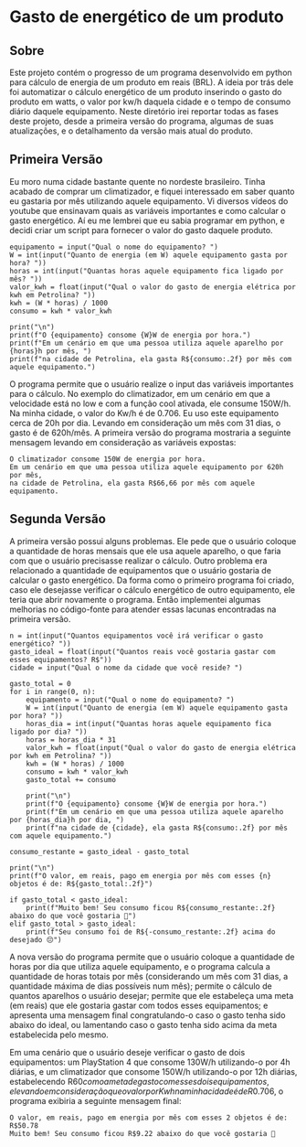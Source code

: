 # Gasto de energético de um produto

## Sobre

Este projeto contém o progresso de um programa desenvolvido em python para cálculo de energia de um produto em reais (BRL). A ideia por trás dele foi automatizar o cálculo energético de um produto inserindo o gasto do produto em watts, o valor por kw/h daquela cidade e o tempo de consumo diário daquele equipamento. Neste diretório irei reportar todas as fases deste projeto, desde a primeira versão do programa, algumas de suas atualizações, e o detalhamento da versão mais atual do produto.

## Primeira Versão

Eu moro numa cidade bastante quente no nordeste brasileiro. Tinha acabado de comprar um climatizador, e fiquei interessado em saber quanto eu gastaria por mês utilizando aquele equipamento. Vi diversos vídeos do youtube que ensinavam quais as variáveis importantes e como calcular o gasto energético. Aí eu me lembrei que eu sabia programar em python, e decidi criar um script para fornecer o valor do gasto daquele produto.

```
equipamento = input("Qual o nome do equipamento? ")
W = int(input("Quanto de energia (em W) aquele equipamento gasta por hora? "))
horas = int(input("Quantas horas aquele equipamento fica ligado por mês? "))
valor_kwh = float(input("Qual o valor do gasto de energia elétrica por kwh em Petrolina? "))
kwh = (W * horas) / 1000
consumo = kwh * valor_kwh

print("\n") 
print(f"O {equipamento} consome {W}W de energia por hora.")
print(f"Em um cenário em que uma pessoa utiliza aquele aparelho por {horas}h por mês, ")
print(f"na cidade de Petrolina, ela gasta R${consumo:.2f} por mês com aquele equipamento.")
```

O programa permite que o usuário realize o input das variáveis importantes para o cálculo. No exemplo do climatizador, em um cenário em que a velocidade está no low e com a função cool ativada, ele consume 150W/h. Na minha cidade, o valor do Kw/h é de 0.706. Eu uso este equipamento cerca de 20h por dia. Levando em consideração um mês com 31 dias, o gasto é de 620h/mês. A primeira versão do programa mostraria a seguinte mensagem levando em consideração as variáveis expostas:

```
O climatizador consome 150W de energia por hora.
Em um cenário em que uma pessoa utiliza aquele equipamento por 620h por mês,
na cidade de Petrolina, ela gasta R$66,66 por mês com aquele equipamento.
```

## Segunda Versão

A primeira versão possui alguns problemas. Ele pede que o usuário coloque a quantidade de horas mensais que ele usa aquele aparelho, o que faria com que o usuário precisasse realizar o cálculo. Outro problema era relacionado a quantidade de equipamentos que o usuário gostaria de calcular o gasto energético. Da forma como o primeiro programa foi criado, caso ele desejasse verificar o cálculo energético de outro equipamento, ele teria que abrir novamente o programa. Então implementei algumas melhorias no código-fonte para atender essas lacunas encontradas na primeira versão.

```
n = int(input("Quantos equipamentos você irá verificar o gasto energético? "))
gasto_ideal = float(input("Quantos reais você gostaria gastar com esses equipamentos? R$"))
cidade = input("Qual o nome da cidade que você reside? ")

gasto_total = 0
for i in range(0, n):
    equipamento = input("Qual o nome do equipamento? ")
    W = int(input("Quanto de energia (em W) aquele equipamento gasta por hora? "))
    horas_dia = int(input("Quantas horas aquele equipamento fica ligado por dia? "))
    horas = horas_dia * 31
    valor_kwh = float(input("Qual o valor do gasto de energia elétrica por kwh em Petrolina? "))
    kwh = (W * horas) / 1000
    consumo = kwh * valor_kwh
    gasto_total += consumo

    print("\n") 
    print(f"O {equipamento} consome {W}W de energia por hora.")
    print(f"Em um cenário em que uma pessoa utiliza aquele aparelho por {horas_dia}h por dia, ")
    print(f"na cidade de {cidade}, ela gasta R${consumo:.2f} por mês com aquele equipamento.")

consumo_restante = gasto_ideal - gasto_total

print("\n") 
print(f"O valor, em reais, pago em energia por mês com esses {n} objetos é de: R${gasto_total:.2f}")

if gasto_total < gasto_ideal:
    print(f"Muito bem! Seu consumo ficou R${consumo_restante:.2f} abaixo do que você gostaria 👏")
elif gasto_total > gasto_ideal:
    print(f"Seu consumo foi de R${-consumo_restante:.2f} acima do desejado 😔")
```

A nova versão do programa permite que o usuário coloque a quantidade de horas por dia que utiliza aquele equipamento, e o programa calcula a quantidade de horas totais por mês (considerando um mês com 31 dias, a quantidade máxima de dias possíveis num mês); permite o cálculo de quantos aparelhos o usuário desejar; permite que ele estabeleça uma meta (em reais) que ele gostaria gastar com todos esses equipamentos; e apresenta uma mensagem final congratulando-o caso o gasto tenha sido abaixo do ideal, ou lamentando caso o gasto tenha sido acima da meta estabelecida pelo mesmo.

Em uma cenário que o usuário deseje verificar o gasto de dois equipamentos: um PlayStation 4 que consome 130W/h utilizando-o por 4h diárias, e um climatizador que consome 150W/h utilizando-o por 12h diárias, estabelecendo R$60 como a meta de gasto com esses dois equipamentos, e levando em consideração que o valor por Kwh na minha cidade é de R$0.706, o programa exibiria a seguinte mensagem final:

```
O valor, em reais, pago em energia por mês com esses 2 objetos é de: R$50.78
Muito bem! Seu consumo ficou R$9.22 abaixo do que você gostaria 👏
```
